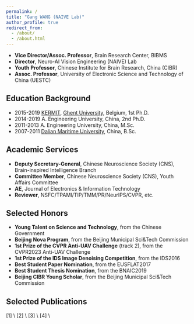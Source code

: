 ```yaml
---
permalink: /
title: "Gang WANG (NAIVE Lab)"
author_profile: true
redirect_from: 
  - /about/
  - /about.html
---
```


* **Vice Director/Assoc. Professor**, Brain Research Center, BIBMS
* **Director**,                       Neuro-AI Vision Engineering (NAIVE) Lab
* **Youth Professor**,               Chinese Institute for Brain Research, China (CIBR)
* **Assoc. Professor**,               University of Electronic Science and Technology of China (UESTC)



Education Background
-
* 2015-2019   [KERMIT](https://kermit.ugent.be/ "KERMIT"), [Ghent University](https://en.wikipedia.org/wiki/Ghent_University), Belgium, 1st Ph.D.
* 2014-2019   A. Engineering University, China, 2nd Ph.D.
* 2011-2013   A. Engineering University, China, M.Sc.
* 2007-2011   [Dalian Maritime University](https://en.wikipedia.org/wiki/Dalian_Maritime_University), China, B.Sc.



Academic Services
-
* **Deputy Secretary-General**, Chinese Neuroscience Society (CNS), Brain-inspired Intelligence Branch
* **Committee Member**, Chinese Neuroscience Society (CNS), Youth Affairs Committee
* **AE**, Journal of Electronics & Information Technology
* **Reviewer**, NSFC/TPAMI/TIP/TMM/PR/NeurIPS/CVPR, etc.


Selected Honors
-
* **Young Talent on Science and Technology**, from the Chinese Government
* **Beijing Nova Program**, from the Beijing Municipal Sci&Tech Commission
* **1st Prize of the CVPR Anti-UAV Challenge** (track 2),  from the CVPR2023 Anti-UAV Challenge
* **1st Prize of the IDS Image Denoising Competition**, from the IDS2016
* **Best Student Paper Nomination**, from the EUSFLAT2017
* **Best Student Thesis Nomination**, from the BNAIC2019
* **Beijing CIBR Young Scholar**, from the Beijing Municipal Sci&Tech Commission


Selected Publications
-
[1] \\
[2] \\
[3] \\
[4] \\
